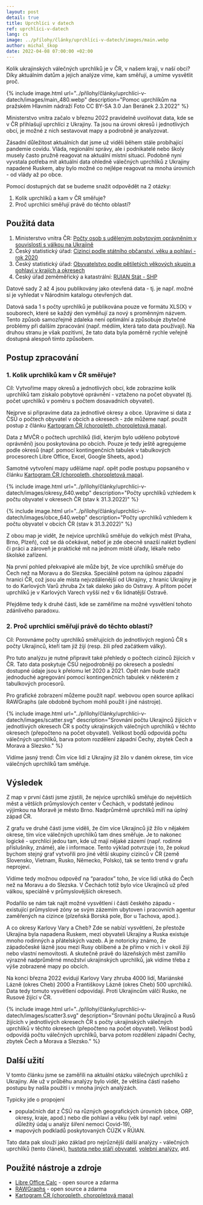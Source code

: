 ```yaml
---
layout: post
detail: true
title: Uprchlíci v datech
ref: uprchlíci-v-datech
lang: cs
image: ../přílohy/články/uprchlíci-v-datech/images/main.webp
author: michal_škop
date: 2022-04-08 07:00:00 +02:00
---
```

Kolik ukrajinských válečných uprchlíků je v ČR, v našem kraji, v naší obci? Díky aktuálním datům a jejich analýze víme, kam směřují, a umíme vysvětlit proč.

<!--more-->
{% include image.html url="../přílohy/články/uprchlíci-v-datech/images/main_480.webp" description="Pomoc uprchlíkům na pražském Hlavním nádraží Foto CC BY-SA 3.0 Jan Beránek 2.3.2022" %}

Ministerstvo vnitra začalo v březnu 2022 pravidelně uvolňovat data, kde se v ČR přihlašují uprchlíci z Ukrajiny. Ta jsou na úrovni okresů i jednotlivých obcí, je možné z nich sestavovat mapy a podrobně je analyzovat.

Zásadní důležitost aktuálních dat jsme už viděli během stále probíhající pandemie covidu. Vláda, regionální správy, ale i podnikatelé nebo školy musely často pružně reagovat na aktuální místní situaci. Podobně nyní vyvstala potřeba mít aktuální data ohledně válečných uprchlíků z Ukrajiny napadené Ruskem, aby bylo možné co nejlépe reagovat na mnoha úrovních - od vlády až po obce.

Pomocí dostupných dat se budeme snažit odpovědět na 2 otázky:
1. Kolik uprchlíků a kam v ČR směřuje?
2. Proč uprchlíci směřují právě do těchto oblastí?

## Použitá data
1. Ministerstvo vnitra ČR: [Počty osob s uděleným pobytovým oprávněním v souvislosti s válkou na Ukrajině][link_mvcr_data]
2. Český statistický úřad: [Cizinci podle státního občanství, věku a pohlaví - rok 2020][link_csu_2020]
3. Český statistický úřad: [Obyvatelstvo podle pětiletých věkových skupin a pohlaví v krajích a okresech][link_csu_okresy]
4. Český úřad zeměměřický a katastrální: [RUIAN Stát - SHP][link_ruian]

Datové sady 2 až 4 jsou publikovány jako otevřená data - tj. je např. možné si je vyhledat v Národním katalogu otevřených dat. 

Datová sada 1 s počty uprchlíků je publikována pouze ve formátu XLS(X) v souborech, které se každý den vyměňují za nový s proměnným názvem. Tento způsob samozřejmě zdaleka není optimální a způsobuje zbytečné problémy při dalším zpracování (např. médiím, která tato data používají). Na druhou stranu je však pozitivní, že tato data byla poměrně rychle veřejně dostupná alespoň tímto způsobem.

## Postup zpracování
### 1. Kolik uprchlíků kam v ČR směřuje?
Cíl: Vytvoříme mapy okresů a jednotlivých obcí, kde zobrazíme kolik uprchlíků tam získalo pobytové oprávnění - vztaženo na počet obyvatel (tj. počet uprchlíků v poměru s počtem dosavadních obyvatel).

Nejprve si připravíme data za jednotlivé okresy a obce. Upravíme si data z ČSÚ o počtech obyvatel v obcích a okresech - zde můžeme např. použít postup z článku [Kartogram ČR (choropleth, choropletová mapa)][link_kartogram].

Data z MVČR o počtech uprchlíků (lidí, kterým bylo uděleno pobytové oprávnění) jsou poskytována po obcích. Pouze je tedy ještě agregujeme podle okresů (např. pomocí kontingenčních tabulek v tabulkových procesorech Libre Office, Excel, Google Sheets, apod.)

Samotné vytvoření mapy uděláme např. opět podle postupu popsaného v článku [Kartogram ČR (choropleth, choropletová mapa)][link_kartogram].

{% include image.html url="../přílohy/články/uprchlíci-v-datech/images/okresy_640.webp" description="Počty uprchlíků vzhledem k počtu obyvatel v okresech ČR (stav k 31.3.2022)" %}

{% include image.html url="../přílohy/články/uprchlíci-v-datech/images/obce_640.webp" description="Počty uprchlíků vzhledem k počtu obyvatel v obcích ČR (stav k 31.3.2022)" %}
 
Z obou map je vidět, že nejvíce uprchlíků směřuje do velkých měst (Praha, Brno, Plzeň), což se dá očekávat, neboť je zde obecně snazší nalézt bydlení či práci a zároveň je praktické mít na jednom místě úřady, lékaře nebo školské zařízení.

Na první pohled překvapivé ale může být, že více uprchlíků směřuje do Čech než na Moravu a do Slezska. Speciálně potom na úplnou západní hranici ČR, což jsou ale místa nejvzdálenější od Ukrajiny, z hranic Ukrajiny je to do Karlových Varů zhruba 2x tak daleko jako do Ostravy. A přitom počet uprchlíků je v Karlových Varech vyšší než v 6x lidnatější Ostravě.

Přejděme tedy k druhé části, kde se zaměříme na možné vysvětlení tohoto zdánlivého paradoxu.

### 2. Proč uprchlíci směřují právě do těchto oblastí?
Cíl: Porovnáme počty uprchlíků směřujících do jednotlivých regionů ČR s počty Ukrajinců, kteří tam již žijí (resp. žili před začátkem války).

Pro tuto analýzu je nutné připravit také přehledy o počtech cizinců žijících v ČR. Tato data poskytuje ČSÚ nejpodrobněji po okresech a poslední dostupné údaje jsou k přelomu let 2020 a 2021. Opět nám bude stačit jednoduché agregování pomocí kontingenčních tabulek v některém z tabulkových procesorů.

Pro grafické zobrazení můžeme použít např. webovou open source aplikaci RAWGraphs (ale obdobně bychom mohli použít i jiné nástroje).

{% include image.html url="../přílohy/články/uprchlíci-v-datech/images/scatter.svg" description="Srovnání počtu Ukrajinců žijících v jednotlivých okresech ČR s počty ukrajinských válečných uprchlíků v těchto okresech (přepočteno na počet obyvatel). Velikost bodů odpovídá počtu válečných uprchlíků, barva potom rozdělení západní Čechy, zbytek Čech a Morava a Slezsko." %}

Vidíme jasný trend: Čím více lidí z Ukrajiny již žilo v daném okrese, tím více válečných uprchlíků tam směřuje.

## Výsledek
Z map v první části jsme zjistili, že nejvíce uprchlíků směřuje do největších měst a větších průmyslových center v Čechách, v podstatě jedinou výjimkou na Moravě je město Brno. Nadprůměrně uprchlíků míří na úplný západ ČR.

Z grafu ve druhé části jsme viděli, že čím více Ukrajinců již žilo v nějakém okrese, tím více válečných uprchlíků tam dnes směřuje. Je to nakonec logické - uprchlíci jedou tam, kde už mají nějaké zázemí (např. rodinné příslušníky, známé), ale i informace. Tento výklad potvrzuje i to, že pokud bychom stejný graf vytvořili pro jiné větší skupiny cizinců v ČR (země Slovensko, Vietnam, Rusko, Německo, Polsko), tak se tento trend v grafu neprojeví.

Vidíme tedy možnou odpověď na “paradox” toho, že více lidí utíká do Čech než na Moravu a do Slezska. V Čechách totiž bylo více Ukrajinců už před válkou, speciálně v průmyslovějších okresech.

Podařilo se nám tak najít možné vysvětlení i části českého západu - existující průmyslové zóny se svým zázemím ubytoven i pracovních agentur zaměřených na cizince (plzeňská Borská pole, Bor u Tachova, apod.).

A co okresy Karlovy Vary a Cheb? Zde se nabízí vysvětlení, že přestože Ukrajina byla napadena Ruskem, mezi obyvateli Ukrajiny a Ruska existuje mnoho rodinných a přátelských vazeb. A je notoricky známo, že západočeské lázně jsou mezi Rusy oblíbené a že přímo v nich i v okolí žijí nebo vlastní nemovitosti. A skutečně právě do lázeňských měst zamířilo výrazně nadprůměrné množství ukrajinských uprchlíků, jak vidíme třeba z výše zobrazené mapy po obcích. 

Na konci března 2022 evidují Karlovy Vary zhruba 4000 lidí, Mariánské Lázně (okres Cheb) 2000 a Františkovy Lázně (okres Cheb) 500 uprchlíků. Data tedy tomuto vysvětlení odpovídají. Proti Ukrajincům válčí Rusko, ne Rusové žijící v ČR.

{% include image.html url="../přílohy/články/uprchlíci-v-datech/images/scatter3.svg" description="Srovnání počtu Ukrajinců a Rusů žijících v jednotlivých okresech ČR s počty ukrajinských válečných uprchlíků v těchto okresech (přepočteno na počet obyvatel). Velikost bodů odpovídá počtu válečných uprchlíků, barva potom rozdělení západní Čechy, zbytek Čech a Morava a Slezsko." %}

## Další užití
V tomto článku jsme se zaměřili na aktuální otázku válečných uprchlíků z Ukrajiny. Ale už v průběhu analýzy bylo vidět, že většina částí našeho postupu by našla použití i v mnoha jiných analýzách.

Typicky jde o propojení 
- populačních dat z ČSÚ na různých geografických úrovních (obce, ORP, okresy, kraje, apod.) nebo dle pohlaví a věku (věk byl např. velmi důležitý údaj u analýz šíření nemoci Covid-19),
- mapových podkladů poskytovaných ČÚZK v RÚIAN.

Tato data pak slouží jako základ pro nejrůznější další analýzy - válečných uprchlíků (tento článek), [hustota nebo stáří obyvatel][link_kartogram], [volební analýzy][link_volby], atd.

## Použité nástroje a zdroje
- [Libre Office Calc][link_libreoffice] - open source a zdarma
- [RAWGraphs][link_rawgraphs] - open source a zdarma
- [Kartogram ČR (choropleth, choropletová mapa)][link_kartogram]



[link_mvcr_data]: https://www.mvcr.cz/clanek/informativni-pocty-obyvatel-v-obcich.aspx "Počty osob s uděleným pobytovým oprávněním v souvislosti s válkou na Ukrajině"
[link_csu_2020]: /datová-sada?iri=https%3A%2F%2Fdata.gov.cz%2Fzdroj%2Fdatov%C3%A9-sady%2F00025593%2F1e6e7cbf1d5791e93de9fc3e46b80413 "Cizinci podle státního občanství, věku a pohlaví - rok 2020"
[link_csu_okresy]: /datová-sada?iri=https%3A%2F%2Fdata.gov.cz%2Fzdroj%2Fdatov%C3%A9-sady%2F00025593%2Fa129a5408e8e5fd99497e9a22c39775e "Obyvatelstvo podle pětiletých věkových skupin a pohlaví v krajích a okresech"
[link_ruian]: /datová-sada?iri=https%3A%2F%2Fdata.gov.cz%2Fzdroj%2Fdatov%C3%A9-sady%2F00025712%2Fe0fe186c71d535aeb8effc5e212364ae "RUIAN Stát - SHP"
[link_kartogram]: /články/kartogram-choropleth "Kartogram ČR (choropleth, choropletová mapa)"
[link_volby]: /články/mapa-s-v%C3%BDsledky-voleb-po-okrsc%C3%ADch "Mapa s výsledky voleb po okrscích"
[link_rawgraphs]: https://app.rawgraphs.io/ "RAWGraphs"
[link_libreoffice]: https://www.libreoffice.org/ "LibreOffice"
